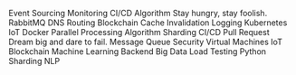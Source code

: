 Event Sourcing Monitoring CI/CD Algorithm Stay hungry, stay foolish. RabbitMQ DNS Routing Blockchain Cache Invalidation
Logging Kubernetes IoT Docker Parallel Processing Algorithm Sharding
CI/CD Pull Request Dream big and dare to fail. Message Queue Security Virtual Machines IoT Blockchain Machine Learning Backend Big Data Load Testing Python Sharding NLP
